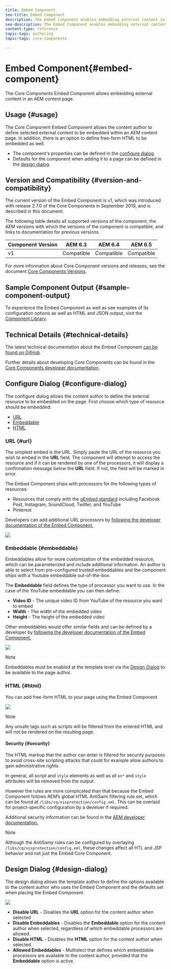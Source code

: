 ```yaml
---
title: Embed Component
seo-title: Embed Component
description: The Embed Component enables embedding external content in an AEM content page.
seo-description: The Embed Component enables embedding external content in an AEM content page.
content-type: reference
topic-tags: authoring
topic-tags: core-components

---
```


# Embed Component{#embed-component}

The Core Components Embed Component allows embedding external content in an AEM content page.

## Usage {#usage}

The Core Component Embed Component allows the content author to define selected external content to be embedded within an AEM content page. In addition, there is an option to define free-form HTML to be embedded as well.

* The component's properties can be defined in the [configure dialog](#configure-dialog).
* Defaults for the component when adding it to a page can be defined in the [design dialog](#design-dialog).

## Version and Compatibility {#version-and-compatibility}

The current version of the Embed Component is v1, which was introduced with release 2.7.0 of the Core Components in September 2019, and is described in this document.

The following table details all supported versions of the component, the AEM versions with which the versions of the component is compatible, and links to documentation for previous versions.

|Component Version|AEM 6.3|AEM 6.4|AEM 6.5|
|--- |--- |--- |---|
|v1|Compatible|Compatible|Compatible|

For more information about Core Component versions and releases, see the document [Core Components Versions](versions.md).

## Sample Component Output {#sample-component-output}

To experience the Embed Component as well as see examples of its configuration options as well as HTML and JSON output, visit the [Component Library](http://opensource.adobe.com/aem-core-wcm-components/library/embed.html).

## Technical Details {#technical-details}

The latest technical documentation about the Embed Component [can be found on GitHub](https://github.com/adobe/aem-core-wcm-components/tree/master/content/src/content/jcr_root/apps/core/wcm/components/embed/v1/embed).

Further details about developing Core Components can be found in the [Core Components developer documentation](developing.md).

## Configure Dialog {#configure-dialog}

The configure dialog allows the content author to define the external resource to be embedded on the page. First choose which type of resource should be embedded:

* [URL](#url)
* [Embeddable](#embeddable)
* [HTML](#html)

### URL {#url}

The simplest embed is the URL. Simply paste the URL of the resource you wish to embed in the **URL** field. The component will attempt to access the resource and if it can be rendered by one of the processors, it will display a confirmation message below the **URL** field. If not, the field will be marked in error.

The Embed Component ships with processors for the following types of resources:

* Resources that comply with the [oEmbed standard](https://oembed.com/) including Facebook Post, Instagram, SoundCloud, Twitter, and YouTube
* Pinterest

Developers can add additional URL processors by [following the developer documentation of the Embed Component.](https://github.com/adobe/aem-core-wcm-components/tree/master/content/src/content/jcr_root/apps/core/wcm/components/embed/v1/embed#extending-the-embed-component)

![](assets/screen-shot-2019-09-25-10.08.29.png)

### Embeddable {#embeddable}

Embeddables allow for more customization of the embedded resource, which can be parameterized and include additional information. An author is able to select from pre-configured trusted embeddables and the component ships with a Youtube embeddable out-of-the-box.

The **Embeddable** field defines the type of processor you want to use. In the case of the YouTube embeddable you can then define:

* **Video ID** - The unique video ID from YouTube of the resource you want to embed
* **Width** - The width of the embedded video
* **Height** - The height of the embedded video

Other embeddables would offer similar fields and can be defined by a developer by [following the developer documentation of the Embed Component.](https://github.com/adobe/aem-core-wcm-components/tree/master/content/src/content/jcr_root/apps/core/wcm/components/embed/v1/embed#extending-the-embed-component)

![](assets/screen-shot-2019-09-25-10.15.00.png)

>[!NOTE]
>Embeddables must be enabled at the template level via the [Design Dialog](#design-dialog) to be available to the page author.

### HTML {#html}

You can add free-form HTML to your page using the Embed Component.

![](assets/screen-shot-2019-09-25-10.20.00.png)

>[!NOTE]
>Any unsafe tags such as scripts will be filtered from the entered HTML and will not be rendered on the resulting page.

#### Security {#security}

The HTML markup that the author can enter is filtered for security purposes to avoid cross-site scripting attacks that could for example allow authors to gain administrative rights.

In general, all script and `style` elements as well as all `on*` and `style` attributes will be removed from the output.

 However the rules are more complicated than that because the Embed Component follows AEM’s global HTML AntiSami filtering rule set, which can be found at `/libs/cq/xssprotection/config.xml`. This can be overlaid for project-specific configuration by a develoer if required.

 Additional security information can be found in the [AEM developer documentation.](https://helpx.adobe.com/experience-manager/6-5/sites/developing/using/security.html)

 >[!NOTE]
 >Although the AntiSamy rules can be configured by overlaying `/libs/cq/xssprotection/config.xml`, these changes affect all HTL and JSP behavior and not just the Embed Core Component.

## Design Dialog {#design-dialog}

The design dialog allows the template author to define the options available to the content author who uses the Embed Component and the defaults set when placing the Embed Component.

![](assets/screen-shot-2019-09-25-10.25.28.png)

* **Disable URL** - Disables the **URL** option for the content author when selected
* **Disable Embeddables** - Disables the **Embeddable** option for the content author when selected, regardless of which embeddable processors are allowed.
* **Disable HTML** - Disables the **HTML** option for the content author when selected.
* **Allowed Embeddables** - Multislect that defines which embeddable processors are available to the content author, provided that the **Embeddable** option is active.
